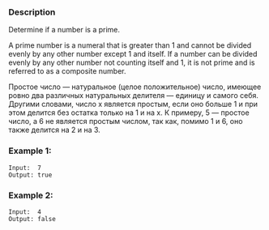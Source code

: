 ### Description

Determine if a number is a prime.

A prime number is a numeral that is greater than 1 and cannot be divided evenly by any other number except 1 and itself. If a number can be divided evenly by any other number not counting itself and 1, it is not prime and is referred to as a composite number.

Простое число — натуральное (целое положительное) число, имеющее ровно два различных натуральных делителя — единицу и самого себя. Другими словами, число x является простым, если оно больше 1 и при этом делится без остатка только на 1 и на x. К примеру, 5 — простое число, а 6 не является простым числом, так как, помимо 1 и 6, оно также делится на 2 и на 3.

### Example 1:

```
Input:  7
Output: true
```

### Example 2:

```
Input:  4
Output: false
```
